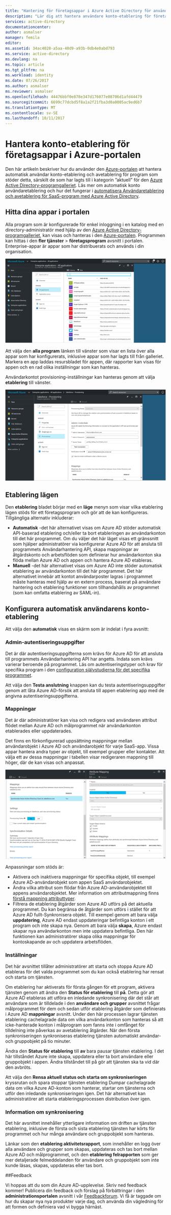 ```yaml
---
title: "Hantering för företagsappar i Azure Active Directory för användaretablering | Microsoft Docs"
description: "Lär dig att hantera användare konto-etablering för företagsappar som använder Azure Active Directory"
services: active-directory
documentationcenter: 
author: asmalser
manager: femila
editor: 
ms.assetid: 34ac4028-a5aa-40d9-a93b-0db4e0abd793
ms.service: active-directory
ms.devlang: na
ms.topic: article
ms.tgt_pltfrm: na
ms.workload: identity
ms.date: 07/26/2017
ms.author: asmalser
ms.reviewer: asmalser
ms.openlocfilehash: 44476bbf0e878e347d176077e08706d1afd44479
ms.sourcegitcommit: 6699c77dcbd5f8a1a2f21fba3d0a0005ac9ed6b7
ms.translationtype: MT
ms.contentlocale: sv-SE
ms.lasthandoff: 10/11/2017
---
```

# <a name="managing-user-account-provisioning-for-enterprise-apps-in-the-azure-portal"></a>Hantera konto-etablering för företagsappar i Azure-portalen
Den här artikeln beskriver hur du använder den [Azure-portalen](https://portal.azure.com) att hantera automatisk användar konto-etablering och avetablering för program som stöder detta, särskilt de som har lagts till i kategorin ”aktuell” för den [Azure Active Directory-programgalleriet](active-directory-appssoaccess-whatis.md#get-started-with-the-azure-ad-application-gallery). Läs mer om automatisk konto användaretablering och hur det fungerar i [automatisera Användaretablering och avetablering för SaaS-program med Azure Active Directory](active-directory-saas-app-provisioning.md).

## <a name="finding-your-apps-in-the-portal"></a>Hitta dina appar i portalen
Alla program som är konfigurerade för enkel inloggning i en katalog med en directory-administratör med hjälp av den [Azure Active Directory-programgalleriet](active-directory-appssoaccess-whatis.md#get-started-with-the-azure-ad-application-gallery), kan visas och hanteras i den [Azure-portalen](https://portal.azure.com). Programmen kan hittas i den **fler tjänster** &gt; **företagsprogram** avsnitt i portalen. Enterprise-appar är appar som har distribuerats och används i din organisation.

![Företagsprogram bladet][0]

Att välja den **alla program** länken till vänster som visar en lista över alla appar som har konfigurerats, inklusive appar som har lagts till från galleriet. Markera en app laddas resursbladet för appen, där rapporter kan visas för appen och en rad olika inställningar som kan hanteras.

Användarkontot provisioning-inställningar kan hanteras genom att välja **etablering** till vänster.

![Programmet resursbladet][1]

## <a name="provisioning-modes"></a>Etablering lägen
Den **etablering** bladet börjar med en **läge** menyn som visar vilka etablering lägen stöds för ett företagsprogram och gör att de kan konfigureras. Tillgängliga alternativ inkluderar:

* **Automatisk** -det här alternativet visas om Azure AD stöder automatisk API-baserad etablering och/eller ta bort etableringen av användarkonton till det här programmet. Om du väljer det här läget visas ett gränssnitt som hjälper administratörer via konfigurerar Azure AD för att ansluta till programmets Användarhantering API, skapa mappningar av åtgärdskonto och arbetsflöden som definierar hur användarkonton ska flöda mellan Azure AD och appen och hantera Azure AD etableras.
* **Manuell** -det här alternativet visas om Azure AD inte stöder automatisk etablering av användarkonton till det här programmet. Det här alternativet innebär att kontot användarposter lagras i programmet måste hanteras med hjälp av en extern process, baserat på användare hantering och etablering funktioner som tillhandahålls av programmet (som kan omfatta etablering av SAML-in).

## <a name="configuring-automatic-user-account-provisioning"></a>Konfigurera automatisk användarens konto-etablering
Att välja den **automatisk** visas en skärm som är indelat i fyra avsnitt:

### <a name="admin-credentials"></a>Admin-autentiseringsuppgifter
Det är där autentiseringsuppgifterna som krävs för Azure AD för att ansluta till programmets Användarhantering API har angetts. Indata som krävs varierar beroende på programmet. Läs om autentiseringstyper och krav för specifika program i den [configuration självstudierna för det specifika programmet](active-directory-saas-app-provisioning.md).

Att välja den **Testa anslutning** knappen kan du testa autentiseringsuppgifter genom att låta Azure AD-försök att ansluta till appen etablering app med de angivna autentiseringsuppgifterna.

### <a name="mappings"></a>Mappningar
Det är där administratörer kan visa och redigera vad användaren attribut flödet mellan Azure AD och målprogrammet när användarkonton etablerades eller uppdaterades.

Det finns en förkonfigurerad uppsättning mappningar mellan användarobjekt i Azure AD och användarobjekt för varje SaaS-app. Vissa appar hantera andra typer av objekt, till exempel grupper eller kontakter. Att välja ett av dessa mappningar i tabellen visar redigeraren mappning till höger, där de kan visas och anpassat.

![Programmet resursbladet][2]

Anpassningar som stöds är:

* Aktivera och inaktivera mappningar för specifika objekt, till exempel Azure AD-användarobjekt som appen SaaS användarobjektet.
* Ändra vilka attribut som flödar från Azure AD-användarobjektet till appens användarobjektet. Mer information om attributmappning finns [förstå mappning attributtyper](active-directory-saas-customizing-attribute-mappings.md#understanding-attribute-mapping-types).
* Filtrera de etablering åtgärder som Azure AD utförs på det aktuella programmet. Du kan begränsa de åtgärder som utförs i stället för att Azure AD fullt-Synkronisera objekt. Till exempel genom att bara välja **uppdatering**, Azure AD endast uppdateringar befintliga konton i ett program och inte skapa nya. Genom att bara välja **skapa**, Azure endast skapar nya användarkonton men inte uppdatera befintliga. Den här funktionen kan administratörer skapa olika mappningar för kontoskapande av och uppdatera arbetsflöden.

### <a name="settings"></a>Inställningar
Det här avsnittet tillåter administratörer att starta och stoppa Azure AD etableras för det valda programmet som du kan också etablering har rensat och starta om tjänsten.

Om etablering har aktiverats för första gången för ett program, aktivera tjänsten genom att ändra den **Status för etablering** till **på**. Detta gör att Azure AD etableras att utföra en inledande synkronisering där det står att användare som är tilldelade i den **användare och grupper** avsnittet frågar målprogrammet för dem och sedan utför etablering åtgärder som definierats i Azure AD **mappningar** avsnitt. Under den här processen lagrar tjänsten etablering cachelagrade data om vilka användarkonton som hanteras så att icke-hanterade konton i målprogram som fanns inte i omfånget för tilldelning inte påverkas av avetablering åtgärder. När den första synkroniseringen synkroniseras etablering tjänsten automatiskt användar- och gruppobjekt på tio minuter.

Ändra den **Status för etablering** till **av** bara pausar tjänsten etablering. I det här tillståndet Azure inte skapa, uppdatera eller ta bort användare eller gruppobjekt i appen. Ändra tillståndet till på gör att tjänsten ska ta vid där den avbröts.

Att välja den **Rensa aktuell status och starta om synkroniseringen** kryssrutan och spara stoppar tjänsten etablering Dumpar cachelagrade data om vilka Azure AD-konton som hanterar, startar om tjänsterna och utför den inledande synkroniseringen igen. Det här alternativet kan administratörer att starta etableringsprocessen distribution över igen.

### <a name="synchronization-details"></a>Information om synkronisering
Det här avsnittet innehåller ytterligare information om driften av tjänsten etablering, inklusive de första och sista etablering tjänsten har körts för programmet och hur många användare och gruppobjekt som hanteras.

Länkar som den **etablering aktivitetsrapport**, som innehåller en logg över alla användare och grupper som skapas, uppdateras och tas bort mellan Azure AD och målprogrammet, och den **etablering felrapporten** som ger mer detaljerade felmeddelanden för användare och gruppobjekt som inte kunde läsas, skapas, uppdateras eller tas bort. 

##<a name="feedback"></a>Feedback

Vi hoppas att du som din Azure AD-upplevelse. Skriv ned feedback kommer! Publicera din feedback och förslag på förbättringar i den **administrationsportalen** avsnitt i vår [Feedbackforum](https://feedback.azure.com/forums/169401-azure-active-directory/category/162510-admin-portal).  Vi få är taggade om hur du skapar nya nya produkter varje dag, och använda din vägledning för att formen och definiera vad vi bygga härnäst.


[0]: ./media/active-directory-enterprise-apps-manage-provisioning/enterprise-apps-blade.PNG
[1]: ./media/active-directory-enterprise-apps-manage-provisioning/enterprise-apps-provisioning.PNG
[2]: ./media/active-directory-enterprise-apps-manage-provisioning/enterprise-apps-provisioning-mapping.PNG
